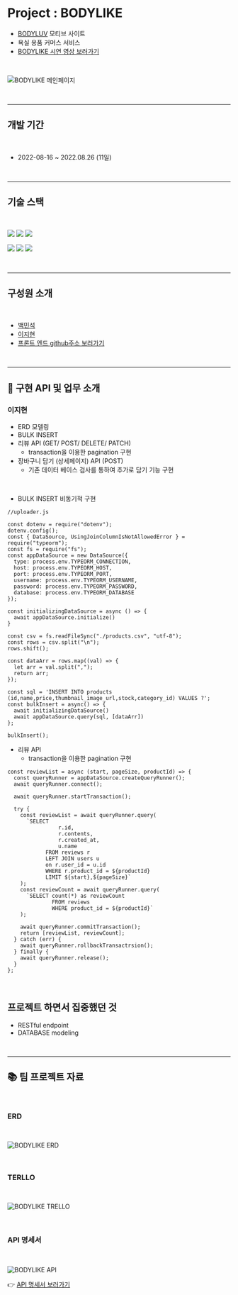 # Project : BODYLIKE
- [BODYLUV](https://bodyluv.kr/?cafe_mkt=ue_g_main_sa_own&utm_source=google&utm_medium=sa_own_cpc&utm_campaign=keyword&utm_term=%EB%B0%94%EB%94%94%EB%9F%BD&utm_content=bodyluv_main&gclid=CjwKCAjw3qGYBhBSEiwAcnTRLhhL1emCdcojfoOcM_XEchiM04lG6JcYCNpJsQroNer4_iK7fRzhcBoCJFYQAvD_BwE) 모티브 사이트
- 욕실 용품 커머스 서비스
- [BODYLIKE 시연 영상 보러가기](https://youtu.be/_TEbHw0EREg)

<br/>

![BODYLIKE 메인페이지](https://velog.velcdn.com/images/nextlinehappy516/post/0e002503-851f-45c1-82a5-9f197f38e640/image.png)

<br/>

<hr/>

## 개발 기간

<br/>

- 2022-08-16 ~ 2022.08.26 (11일)

<br/>

<hr/>

## 기술 스택

<br/>

<img src="https://img.shields.io/badge/Node.js-339933?style=for-the-badge&logo=Node.js&logoColor=white"> <img src="https://img.shields.io/badge/Mysql 8.0-4479A1?style=for-the-badge&logo=Mysql&logoColor=white"> <img src="https://img.shields.io/badge/express-000000?style=for-the-badge&logo=express&logoColor=white">


<img src="https://img.shields.io/badge/Nodemon-76D04B?style=for-the-badge&logo=Nodemon&logoColor=white"> <img src="https://img.shields.io/badge/jsonwebtokens-000000?style=for-the-badge&logo=jsonwebtokens&logoColor=white"> <img src="https://img.shields.io/badge/postman-FF6C37?style=for-the-badge&logo=postman&logoColor=white">

<br/>

<hr/>

## 구성원 소개

<br/>

- [백민석](https://github.com/sk8ilar)
- [이지현](https://github.com/LeeJ1Hyun)
- [프론트 엔드 github주소 보러가기](https://github.com/wecode-bootcamp-korea/36-1st-Team-Corner-frontend)

<br/>

<hr/>

## &#127919; 구현 API 및 업무 소개

### 이지현
- ERD 모델링
- BULK INSERT
- 리뷰 API (GET/ POST/ DELETE/ PATCH)
  - transaction을 이용한 pagination 구현
- 장바구니 담기 (상세페이지) API (POST)
  - 기존 데이터 베이스 검사를 통하여 추가로 담기 기능 구현

<br/>

- BULK INSERT 비동기적 구현
  
```
//uploader.js

const dotenv = require("dotenv");
dotenv.config();
const { DataSource, UsingJoinColumnIsNotAllowedError } = require("typeorm");
const fs = require("fs");
const appDataSource = new DataSource({
  type: process.env.TYPEORM_CONNECTION,
  host: process.env.TYPEORM_HOST,
  port: process.env.TYPEORM_PORT,
  username: process.env.TYPEORM_USERNAME,
  password: process.env.TYPEORM_PASSWORD,
  database: process.env.TYPEORM_DATABASE
});

const initializingDataSource = async () => {
  await appDataSource.initialize()
}

const csv = fs.readFileSync("./products.csv", "utf-8");
const rows = csv.split("\n");
rows.shift();

const dataArr = rows.map((val) => {
  let arr = val.split(",");
  return arr;
});

const sql = 'INSERT INTO products (id,name,price,thumbnail_image_url,stock,category_id) VALUES ?';
const bulkInsert = async() => { 
  await initializingDataSource()
  await appDataSource.query(sql, [dataArr])
};

bulkInsert();
```

- 리뷰 API
  - transaction을 이용한 pagination 구현

```
const reviewList = async (start, pageSize, productId) => {
  const queryRunner = appDataSource.createQueryRunner();
  await queryRunner.connect();

  await queryRunner.startTransaction();

  try {
    const reviewList = await queryRunner.query(
      `SELECT 
                r.id, 
                r.contents, 
                r.created_at, 
                u.name 
            FROM reviews r 
            LEFT JOIN users u 
            on r.user_id = u.id 
            WHERE r.product_id = ${productId}
            LIMIT ${start},${pageSize}`
    );
    const reviewCount = await queryRunner.query(
      `SELECT count(*) as reviewCount
              FROM reviews
              WHERE product_id = ${productId}`
    );

    await queryRunner.commitTransaction();
    return [reviewList, reviewCount];
  } catch (err) {
    await queryRunner.rollbackTransactrsion();
  } finally {
    await queryRunner.release();
  }
};
```

<br/>

## 프로젝트 하면서 집중했던 것
- RESTful endpoint
- DATABASE modeling
  
<br/>

<hr/>

## &#128218; 팀 프로젝트 자료

<br/>

### ERD

<br/>

![BODYLIKE ERD](https://velog.velcdn.com/images/nextlinehappy516/post/041ac237-e0e5-456f-9998-f0837882e96a/image.png)


<br/>

### TERLLO

<br/>

![BODYLIKE TRELLO](https://velog.velcdn.com/images/nextlinehappy516/post/e06ffb60-b22e-46bf-8020-f58221f442d8/image.png)


<br/>

### API 명세서

<br/>

![BODYLIKE API](https://velog.velcdn.com/images/nextlinehappy516/post/76a07050-23b1-474e-8770-4fb954b0ab6f/image.png)


&#128073; [API 명세서 보러가기](https://docs.google.com/spreadsheets/d/1DuK0H7zI5MEbLEHq-3Y106uThtfh0ihKpdWViosK0UE/edit?usp=sharing)
<br/>

